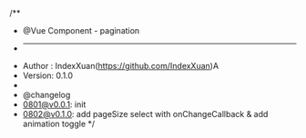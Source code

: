 /**
 *  @Vue Component - pagination 
 *  ---------------------------------------------
 *  Author : IndexXuan(https://github.com/IndexXuan)A
 *  Version: 0.1.0
 *
 *  @changelog
 *  0801@v0.0.1: init 
 *  0802@v0.1.0: add pageSize select with onChangeCallback & add animation toggle
 */
